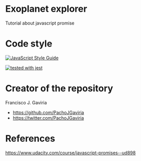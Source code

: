 # Exoplanet explorer
Tutorial about javascript promise

# Code style
[![JavaScript Style Guide](https://img.shields.io/badge/code_style-standard-brightgreen.svg)](https://standardjs.com)

[![tested with jest](https://img.shields.io/badge/tested_with-jest-99424f.svg)](https://github.com/facebook/jest)


# Creator of the repository
Francisco J. Gaviria
- https://github.com/PachoJGaviria
- https://twitter.com/PachoJGaviria

# References
https://www.udacity.com/course/javascript-promises--ud898
